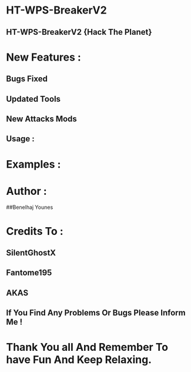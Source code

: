 # HT-WPS-BreakerV2
## HT-WPS-BreakerV2 {Hack The Planet}

# New Features :

## Bugs Fixed 
## Updated Tools
## New Attacks Mods

## Usage :


# Examples :


# Author :
##Benelhaj Younes 

# Credits To :
## SilentGhostX
## Fantome195
## AKAS


## If You Find Any Problems Or Bugs Please Inform Me !

# Thank You all And Remember To have Fun And Keep Relaxing.
